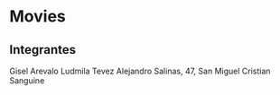 # Movies
## Integrantes
Gisel Arevalo
Ludmila Tevez
Alejandro Salinas, 47, San Miguel
Cristian Sanguine
